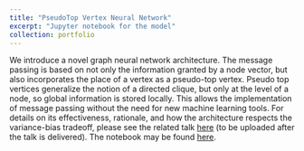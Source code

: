 ```yaml
---
title: "PseudoTop Vertex Neural Network"
excerpt: "Jupyter notebook for the model"
collection: portfolio
---
```


We introduce a novel graph neural network architecture. The message passing is based on not only the information granted by a node vector, but also incorporates the place of a vertex as a pseudo-top vertex. Pseudo top vertices generalize the notion of a directed clique, but only at the level of a node, so global information is stored locally. This allows the implementation of message passing without the need for new machine learning tools. For details on its effectiveness, rationale, and how the architecture respects the variance-bias tradeoff, please see the related talk [here](files/ptvnn.pdf) (to be uploaded after the talk is delivered). The notebook may be found [here](/files/pTV.ipynb).
